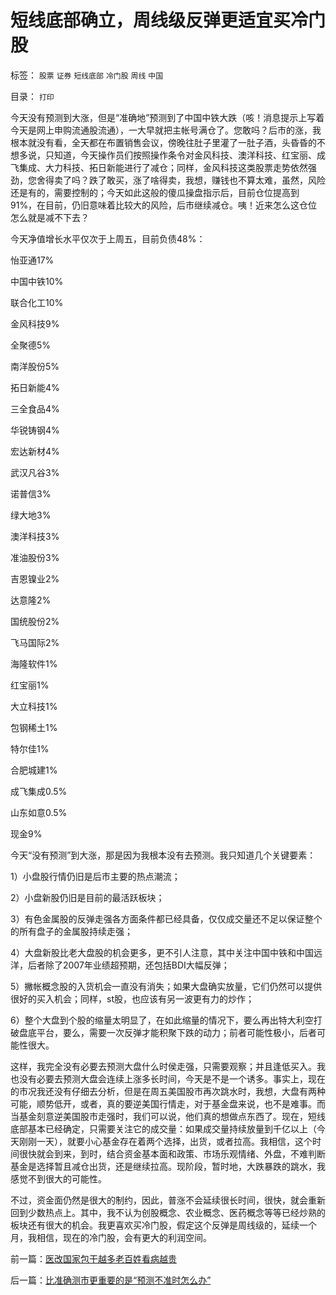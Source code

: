 # 短线底部确立，周线级反弹更适宜买冷门股

标签： `股票` `证券` `短线底部` `冷门股` `周线` `中国` 

目录： `打印`

今天没有预测到大涨，但是“准确地”预测到了中国中铁大跌（咳！消息提示上写着今天是网上申购流通股流通），一大早就把主帐号满仓了。您敢吗？后市的涨，我根本就没有看，全天都在布置销售会议，傍晚往肚子里灌了一肚子酒，头昏昏的不想多说，只知道，今天操作员们按照操作条令对金风科技、澳洋科技、红宝丽、成飞集成、大力科技、拓日新能进行了减仓；同样，金风科技这类股票走势依然强劲，您舍得卖了吗？跌了敢买，涨了啥得卖，我想，赚钱也不算太难，虽然，风险还是有的，需要控制的；今天如此这般的傻瓜操盘指示后，目前仓位提高到91%，在目前，仍旧意味着比较大的风险，后市继续减仓。咦！近来怎么这仓位怎么就是减不下去？



今天净值增长水平仅次于上周五，目前负债48%：

怡亚通17%

中国中铁10%

联合化工10%

金风科技9%

全聚德5%

南洋股份5%

拓日新能4%

三全食品4%

华锐铸钢4%

宏达新材4%

武汉凡谷3%

诺普信3%

绿大地3%

澳洋科技3%

准油股份3%

吉恩镍业2%

达意隆2%

国统股份2%

飞马国际2%

海隆软件1%

红宝丽1%

大立科技1%

包钢稀土1%

特尔佳1%

合肥城建1%

成飞集成0.5%

山东如意0.5%

现金9%



今天“没有预测”到大涨，那是因为我根本没有去预测。我只知道几个关键要素：

1）小盘股行情仍旧是后市主要的热点潮流；

2）小盘新股仍旧是目前的最活跃板块；

3）有色金属股的反弹走强各方面条件都已经具备，仅仅成交量还不足以保证整个的所有盘子的金属股持续走强；

4）大盘新股比老大盘股的机会更多，更不引人注意，其中关注中国中铁和中国远洋，后者除了2007年业绩超预期，还包括BDI大幅反弹；

5）撇帐概念股的入货机会一直没有消失；如果大盘确实放量，它们仍然可以提供很好的买入机会；同样，st股，也应该有另一波更有力的炒作；

6）整个大盘到个股的缩量太明显了，在如此缩量的情况下，要么再出特大利空打破盘底平台，要么，需要一次反弹才能积聚下跌的动力；前者可能性极小，后者可能性很大。



这样，我完全没有必要去预测大盘什么时侯走强，只需要观察；并且逢低买入。我也没有必要去预测大盘会连续上涨多长时间，今天是不是一个诱多。事实上，现在的市况我还没有仔细去分析，但是在周五美国股市再次跳水时，我想，大盘有两种可能，顺势低开，或者，真的要逆美国行情走，对于基金盘来说，也不是难事。而当基金刻意逆美国股市走强时，我们可以说，他们真的想做点东西了。现在，短线底部基本已经确定，只需要关注它的成交量：如果成交量持续放量到千亿以上（今天刚刚一天），就要小心基金存在着两个选择，出货，或者拉高。我相信，这个时间很快就会到来，到时，结合资金基本面和政策、市场乐观情绪、外盘，不难判断基金是选择暂且减仓出货，还是继续拉高。现阶段，暂时地，大跌暴跌的跳水，我感觉不到很大的可能性。



不过，资金面仍然是很大的制约，因此，普涨不会延续很长时间，很快，就会重新回到少数热点上。其中，我不认为创股概念、农业概念、医药概念等等已经炒熟的板块还有很大的机会。我更喜欢买冷门股，假定这个反弹是周线级的，延续一个月，我相信，现在的冷门股，会有更大的利润空间。



前一篇：[医改国家包干越多老百姓看病越贵](../../../2008/2/29/医改国家包干越多老百姓看病越贵.md)

后一篇：[比准确测市更重要的是“预测不准时怎么办”](../../../2008/3/4/比准确测市更重要的是“预测不准时怎么办”.md)